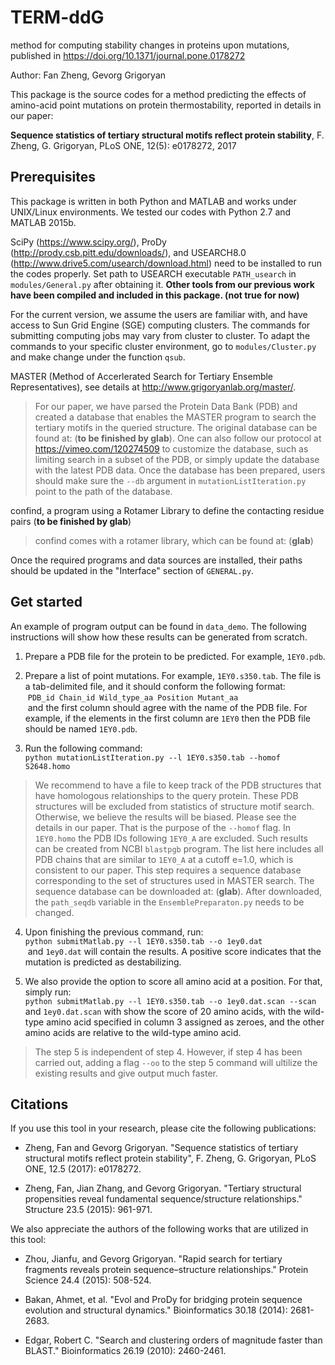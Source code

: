 # TERM-ddG
method for computing stability changes in proteins upon mutations, published in https://doi.org/10.1371/journal.pone.0178272

Author: Fan Zheng, Gevorg Grigoryan

This package is the source codes for a method predicting the effects of amino-acid point mutations on protein thermostability, reported in details in our paper:

**Sequence statistics of tertiary structural motifs reflect protein stability**, F. Zheng, G. Grigoryan, PLoS ONE, 12(5): e0178272, 2017

## Prerequisites

This package is written in both Python and MATLAB and works under UNIX/Linux environments. We tested our codes with Python 2.7 and MATLAB 2015b.

SciPy (https://www.scipy.org/), ProDy (http://prody.csb.pitt.edu/downloads/), and USEARCH8.0 (http://www.drive5.com/usearch/download.html) need to be installed to run the codes properly. Set path to USEARCH executable `PATH_usearch` in `modules/General.py` after obtaining it. **Other tools from our previous work have been compiled and included in this package. (not true for now)**

For the current version, we assume the users are familiar with, and have access to Sun Grid Engine (SGE) computing clusters. The commands for submitting computing jobs may vary from cluster to cluster. To adapt the commands to your specific cluster environment, go to `modules/Cluster.py` and make change under the function `qsub`.

MASTER (Method of Accerlerated Search for Tertiary Ensemble Representatives), see details at http://www.grigoryanlab.org/master/.

> For our paper, we have parsed the Protein Data Bank (PDB) and created a database that enables the MASTER program to search the tertiary motifs in the queried structure. The original database can be found at: (**to be finished by glab**). One can also follow our protocol at https://vimeo.com/120274509 to customize the database, such as limiting search in a subset of the PDB, or simply update the database with the latest PDB data. Once the database has been prepared, users should make sure the `--db` argument in `mutationListIteration.py` point to the path of the database.

confind, a program using a Rotamer Library to define the contacting residue pairs (**to be finished by glab**)

> confind comes with a rotamer library, which can be found at: (**glab**) 

Once the required programs and data sources are installed, their paths should be updated in the "Interface" section of `GENERAL.py`.

## Get started

An example of program output can be found in `data_demo`. The following instructions will show how these results can be generated from scratch.

1. Prepare a PDB file for the protein to be predicted. For example, `1EY0.pdb`.

2. Prepare a list of point mutations. For example, `1EY0.s350.tab`. The file is a tab-delimited file, and it should conform the following format:  
  `PDB_id Chain_id Wild_type_aa Position Mutant_aa`  
  and the first column should agree with the name of the PDB file. For example, if the elements in the first column are `1EY0` then the PDB file should be named `1EY0.pdb`.

3. Run the following command:  
 `python mutationListIteration.py --l 1EY0.s350.tab --homof S2648.homo`

> We recommend to have a file to keep track of the PDB structures that have homologous relationships to the query protein. These PDB structures will be excluded from statistics of structure motif search. Otherwise, we believe the results will be biased. Please see the details in our paper. That is the purpose of the `--homof` flag. In `1EY0.homo` the PDB IDs following `1EY0_A` are excluded. Such results can be created from NCBI `blastpgb` program. The list here includes all PDB chains that are similar to `1EY0_A` at a cutoff e=1.0, which is consistent to our paper. This step requires a sequence database corresponding to the set of structures used in MASTER search. The sequence database can be downloaded at: (**glab**). After downloaded, the `path_seqdb` variable in the `EnsemblePreparaton.py` needs to be changed. 

4. Upon finishing the previous command, run:  
 `python submitMatlab.py --l 1EY0.s350.tab --o 1ey0.dat`  
  and `1ey0.dat` will contain the results. A positive score indicates that the mutation is predicted as destabilizing.

5. We also provide the option to score all amino acid at a position. For that, simply run:  
 `python submitMatlab.py --l 1EY0.s350.tab --o 1ey0.dat.scan --scan`  
 and `1ey0.dat.scan` with show the score of 20 amino acids, with the wild-type amino acid specified in column 3 assigned as zeroes, and the other amino acids are relative to the wild-type amino acid.
> The step 5 is independent of step 4. However, if step 4 has been carried out, adding a flag `--oo` to the step 5 command will ultilize the existing results and give output much faster.

## Citations

If you use this tool in your research, please cite the following publications:

* Zheng, Fan and Gevorg Grigoryan. "Sequence statistics of tertiary structural motifs reflect protein stability", F. Zheng, G. Grigoryan, PLoS ONE, 12.5 (2017): e0178272.

* Zheng, Fan, Jian Zhang, and Gevorg Grigoryan. "Tertiary structural propensities reveal fundamental sequence/structure relationships." Structure 23.5 (2015): 961-971.

We also appreciate the authors of the following works that are utilized in this tool:

* Zhou, Jianfu, and Gevorg Grigoryan. "Rapid search for tertiary fragments reveals protein sequence–structure relationships." Protein Science 24.4 (2015): 508-524.

* Bakan, Ahmet, et al. "Evol and ProDy for bridging protein sequence evolution and structural dynamics." Bioinformatics 30.18 (2014): 2681-2683.

* Edgar, Robert C. "Search and clustering orders of magnitude faster than BLAST." Bioinformatics 26.19 (2010): 2460-2461.


